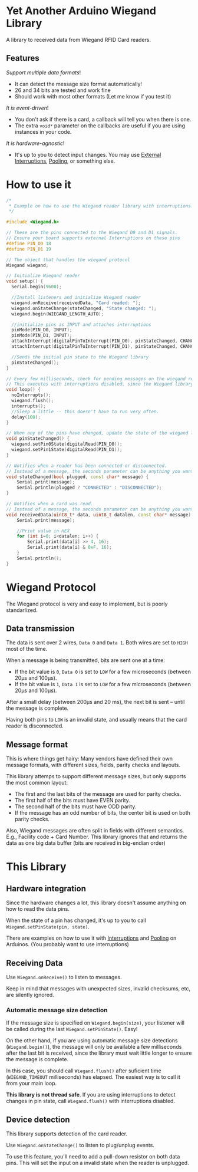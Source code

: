 # Yet Another Arduino Wiegand Library

A library to received data from Wiegand RFID Card readers.

## Features
_Support multiple data formats_!
- It can detect the message size format automatically!
- 26 and 34 bits are tested and work fine
- Should work with most other formats (Let me know if you test it)

_It is event-driven_!
- You don't ask if there is a card, a callback will tell you when there is one.
- The extra `void*` parameter on the callbacks are useful if you are using instances in your code.

_It is hardware-agnostic_!
- It's up to you to detect input changes. You may use [External Interruptions](examples/interrupts/interrupts.ino), [Pooling](examples/pooling/pooling.ino), or something else.



# How to use it

```c++
/*
 * Example on how to use the Wiegand reader library with interruptions.
 */

#include <Wiegand.h>

// These are the pins connected to the Wiegand D0 and D1 signals.
// Ensure your board supports external Interruptions on these pins
#define PIN_D0 18
#define PIN_D1 19

// The object that handles the wiegand protocol
Wiegand wiegand;

// Initialize Wiegand reader
void setup() {
  Serial.begin(9600);

  //Install listeners and initialize Wiegand reader
  wiegand.onReceive(receivedData, "Card readed: ");
  wiegand.onStateChange(stateChanged, "State changed: ");
  wiegand.begin(WIEGAND_LENGTH_AUTO);

  //initialize pins as INPUT and attaches interruptions
  pinMode(PIN_D0, INPUT);
  pinMode(PIN_D1, INPUT);
  attachInterrupt(digitalPinToInterrupt(PIN_D0), pinStateChanged, CHANGE);
  attachInterrupt(digitalPinToInterrupt(PIN_D1), pinStateChanged, CHANGE);

  //Sends the initial pin state to the Wiegand library
  pinStateChanged();
}

// Every few milliseconds, check for pending messages on the wiegand reader
// This executes with interruptions disabled, since the Wiegand library is not thread-safe
void loop() {
  noInterrupts();
  wiegand.flush();
  interrupts();
  //Sleep a little -- this doesn't have to run very often.
  delay(100);
}

// When any of the pins have changed, update the state of the wiegand library
void pinStateChanged() {
  wiegand.setPin0State(digitalRead(PIN_D0));
  wiegand.setPin1State(digitalRead(PIN_D1));
}

// Notifies when a reader has been connected or disconnected.
// Instead of a message, the seconds parameter can be anything you want -- Whatever you specify on `wiegand.onStateChange()`
void stateChanged(bool plugged, const char* message) {
    Serial.print(message);
    Serial.println(plugged ? "CONNECTED" : "DISCONNECTED");
}

// Notifies when a card was read.
// Instead of a message, the seconds parameter can be anything you want -- Whatever you specify on `wiegand.onReceive()`
void receivedData(uint8_t* data, uint8_t datalen, const char* message) {
    Serial.print(message);    

    //Print value in HEX
    for (int i=0; i<datalen; i++) {
        Serial.print(data[i] >> 4, 16);
        Serial.print(data[i] & 0xF, 16);
    }
    Serial.println();
}
```



# Wiegand Protocol

The Wiegand protocol is very and easy to implement, but is poorly standarlized.


## Data transmission

The data is sent over 2 wires, `Data 0` and `Data 1`. Both wires are set to `HIGH` most of the time.

When a message is being transmitted, bits are sent one at a time:
- If the bit value is `0`, `Data 0` is set to `LOW` for a few microseconds (between 20µs and 100µs).
- If the bit value is `1`, `Data 1` is set to `LOW` for a few microseconds (between 20µs and 100µs).

After a small delay (between 200µs and 20 ms), the next bit is sent – until the message is complete.

Having both pins to `LOW` is an invalid state, and usually means that the card reader is disconnected.


## Message format

This is where things get hairy: Many vendors have defined their own message formats, with different sizes, fields, parity checks and layouts.

This library attemps to support different message sizes, but only supports the most common layout:
- The first and the last bits of the message are used for parity checks.
- The first half of the bits must have EVEN parity.
- The second half of the bits must have ODD parity.
- If the message has an odd number of bits, the center bit is used on both parity checks.

Also, Wiegand messages are often split in fields with different semantics. E.g., Facility code + Card Number.
This library ignores that and returns the data as one big data buffer (bits are received in big-endian order)



# This Library

## Hardware integration

Since the hardware changes a lot, this library doesn't assume anything on how to read the data pins.

When the state of a pin has changed, it's up to you to call `Wiegand.setPinState(pin, state)`.

There are examples on how to use it with [Interruptions](examples/interrupts/interrupts.ino) and [Pooling](examples/pooling/pooling.ino) on Arduinos.
(You probably want to use interruptions)


## Receiving Data

Use `Wiegand.onReceive()` to listen to messages.

Keep in mind that messages with unexpected sizes, invalid checksums, etc, are silently ignored.


### Automatic message size detection

If the message size is specified on `Wiegand.begin(size)`, your listener will be called during the last `Wiegand.setPinState()`. Easy!

On the other hand, if you are using automatic message size detections (`Wiegand.begin()`), the message will only be available a few milliseconds after the last bit is received, since the library must wait little longer to ensure the message is complete.

In this case, you should call `Wiegand.flush()` after suficient time (`WIEGAND_TIMEOUT` milliseconds) has elapsed. The easiest way is to call it from your main loop.

__This library is not thread safe__. If you are using interruptions to detect changes in pin state, call `Wiegand.flush()` with interruptions disabled.


## Device detection

This library supports detection of the card reader.

Use `Wiegand.onStateChange()` to listen to plug/unplug events.

To use this feature, you'll need to add a pull-down resistor on both data pins. This will set the input on a invalid state when the reader is unplugged.

